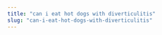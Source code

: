 ```yaml
---
title: "can i eat hot dogs with diverticulitis"
slug: "can-i-eat-hot-dogs-with-diverticulitis"
---
```


